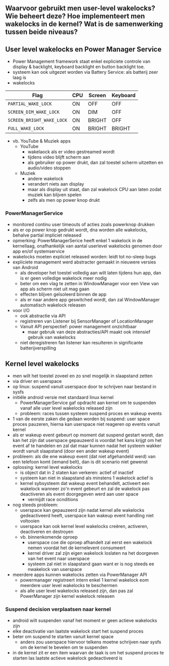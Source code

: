 
## Waarvoor gebruikt men user-level wakelocks? Wie beheert deze? Hoe implementeert men wakelocks in de kernel? Wat is de samenwerking tussen beide niveaus? 

## User level wakelocks en Power Manager Service

* Power Management framework staat enkel expliciete controle van display & backlight, keyboard backlight en button backlight toe.
* systeem kan ook uitgezet worden via Battery Service: als batterij zeer laag is
* wakelocks

| Flag                      | CPU  | Screen | Keyboard  |
| ------------------------- |------| -------|-----------|
| `PARTIAL_WAKE_LOCK`       | ON   | OFF    | OFF       |
| `SCREEN_DIM_WAKE_LOCK`    | ON   | DIM    | OFF       |
| `SCREEN_BRIGHT_WAKE_LOCK` | ON   | BRIGHT | OFF       |
| `FULL_WAKE_LOCK`          | ON   | BRIGHT | BRIGHT    |

* vb. YouTube & Muziek apps
    * YouTube
        * wakelaock als er video gestreamed wordt
        * tijdens video blijft scherm aan
        * als gebruiker op power drukt, dan zal toestel scherm uitzetten en audio/video stoppen
    * Muziek
        * andere wakelock
        * verandert niets aan display
        * maar als display uit staat, dan zal wakelock CPU aan laten zodat muziek kan blijven spelen
        * zelfs als men op power knop drukt

### PowerManagerService

* monitored continu user timeouts of acties zoals powerknop drukken
* als er op power knop gedrukt wordt, dna worden alle wakelocks, behalve partial impliciet released
* opmerking: PowerManagerSerice heeft enkel 1 wakelock in de kernellaag, onafhankelijk van aantal userlevel wakelocks genomen door app en/of systemservice
* wakelocks moeten expliciet released worden: leidt tot no-sleep bugs
* expliciete management werd abstracter gemaakt in nieuwere versies van Android
    * als developer het toestel volledig aan wilt laten tijdens hun app, dan is er geen volledige wakelock meer nodig
    * beter om een vlag te zetten in WindowManager voor een View van app als scherm niet uit mag gaan
    * effecten blijven geïsoleerd binnen de app
    * als er naar andere app geswitched wordt, dan zal WindowManager automatisch wakelock releasen
* voor I/O
    * ook abstractie via API
    * registreren van Listener bij SensorManager of LocationManager
    * Vanuit API perspectief: power management onzichtbaar
        * maar gebruik van deze abstracties/API maakt ook intensief gebruik van wakelocks
    * niet deregistreren fan listener kan resulteren in significante batterijverspilling

## Kernel level wakelocks

* men wilt het toestel zoveel en zo snel mogelijk in slaapstand zetten
* via driver en userspace
* op linux: suspend vanuit userspace door te schrijven naar bestand in sysfs
* initiële android versie met standaard linux kernel
    * PowerManagerService gaf opdracht aan kernel om te suspenden vanaf alle user level wakelocks released zijn
    * probleem: races tussen systeem suspend proces en wakeup events
* 1 van de eerste zaken die gedaan worden bij suspend: user space proces pauzeren, hierna kan userspace niet reageren op events vanuit kernel
* als er wakeup event gebeurt op moment dat suspend gestart wordt, dan kan het zijn dat userspace gepauzeerd is voordat het kans krijgt om het event af te handelen en zal dat maar kunnen nadat het systeem wakker wordt vanuit slaapstand (door een ander wakeup event)
* probleem: als die ene wakeup event (dat niet afgehandeld werd) van een telefoon komt (iemand belt), dan is dit scenario niet gewenst
* oplossing: kernel level wakelocks
    * is object dat in 2 staten kan verkeren: actief of inactief
    * systeem kan niet in slaapstand als minstens 1 wakelock actief is
    * kernel sybsysteem dat wakeup event behandelt, activeert een wakelock wanneer zo'n event gebeurt en zal de wakelock pas deactiveren als event doorgegeven werd aan user space
        * vermijdt race ocnditions
* nog steeds probleem:
    * userspace kan gepauzeerd zijn nadat kernel alle wakelocks gedeactiveerd heeft, userspace kan wakeup event handling niet voltooien
    * userspace kan ook kernel level wakelocks creëren, activeren, deactiveren en destroyen
    * vb. binnenkomende oproep
        * userspace coe die oproep afhandelt zal eerst een wakelock nemen voordat het de kernelevent consumeert
        * kernel driver zal zijn eigen wakelock loslaten na het doorgeven van het event naar userspace
        * systeem zal niet in slaapstand gaan want er is nog steeds ee nwakelock van userspace
* meerdere apps kunnen wakelocks zetten via PowerManager API
    * powermanager registreert intern enkel 1 kernel wakelock eom meerdere user level wakelocks te beschermen
    * als alle user level wakelocks released zijn, dan pas zal PowerManager zijn kernel wakelock releasen

### Suspend decision verplaatsen naar kernel

* android wilt suspenden vanaf het moment er geen actieve wakelocks zijn
* elke deactivatie van laatste wakelock start het suspend proces
* beter om suspend te starten vanuit kernel space
    * anders zou userspace hiervoor telkens moetne schrijven naar sysfs om de kernel te bevelen om te suspenden
* in de kernel zit er een item waarvan de taak is om het suspend proces te starten las laatste actieve wakelock gedeactiveerd is
